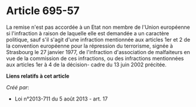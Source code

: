 # Article 695-57

La remise n'est pas accordée à un Etat non membre de l'Union européenne si l'infraction à raison de laquelle elle est
demandée a un caractère politique, sauf s'il s'agit d'une infraction mentionnée aux articles 1er et 2 de la convention
européenne pour la répression du terrorisme, signée à Strasbourg le 27 janvier 1977, de l'infraction d'association de
malfaiteurs en vue de la commission de ces infractions, ou des infractions mentionnées aux articles 1er à 4 de la décision-
cadre du 13 juin 2002 précitée.

**Liens relatifs à cet article**

_Créé par_:

  - Loi n°2013-711 du 5 août 2013 - art. 17

